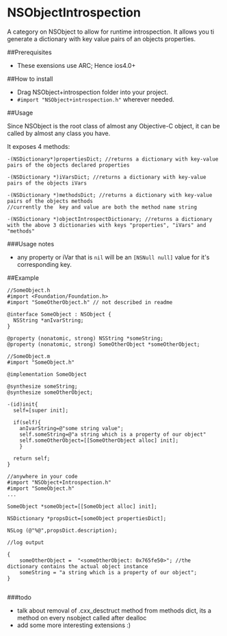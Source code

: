 NSObjectIntrospection
=====================

A category on NSObject to allow for runtime introspection.
It allows you ti generate a dictionary with key value pairs of an objects properties.

##Prerequisites
- These exensions use ARC; Hence ios4.0+

##How to install

- Drag NSObject+introspection folder into your project.  
- `#import "NSObject+introspection.h"` wherever needed.


##Usage

Since NSObject is the root class of almost any Objective-C object, it can be called by almost any class you have.

It exposes 4 methods:
```
-(NSDictionary*)propertiesDict; //returns a dictionary with key-value pairs of the objects declared properties

-(NSDictionary *)iVarsDict; //returns a dictionary with key-value pairs of the objects iVars

-(NSDictionary *)methodsDict; //returns a dictionary with key-value pairs of the objects methods
//currently the  key and value are both the method name string

-(NSDictionary *)objectIntrospectDictionary; //returns a dictionary with the above 3 dictionaries with keys "properties", "iVars" and "methods"

```

###Usage notes
- any property or iVar that is `nil` will be an `[NSNull null]` value for it's corresponding key.

##Example
```
//SomeObject.h
#import <Foundation/Foundation.h>
#import "SomeOtherObject.h" // not described in readme

@interface SomeObject : NSObject {
  NSString *anIvarString;
}

@property (nonatomic, strong) NSString *someString;
@property (nonatomic, strong) SomeOtherObject *someOtherObject;
```

```
//SomeObject.m
#import "SomeObject.h"

@implementation SomeObject

@synthesize someString;
@synthesize someOtherObject;

-(id)init{
  self=[super init];
  
  if(self){
    anIvarString=@"some string value";
    self.someString=@"a string which is a property of our object"
    self.someOtherObject=[[SomeOtherObject alloc] init];
    }
    
  return self;
}
```

```
//anywhere in your code
#import "NSObject+Introspection.h"
#import "SomeObject.h"
...

SomeObject *someObject=[[SomeObject alloc] init];

NSDictionary *propsDict=[someObject propertiesDict];

NSLog (@"%@",propsDict.description);
```

```
//log output

{
    someOtherObject =  "<someOtherObject: 0x765fe50>"; //the dictionary contains the actual object instance
    someString = "a string which is a property of our object";
}


```


###todo  
- talk about removal of .cxx_desctruct method from methods dict, its a method on every nsobject called after dealloc
- add some more interesting extensions :)
